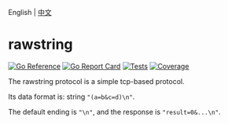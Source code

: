 English | [中文](README.zh_CN.md)

# rawstring

[![Go Reference](https://pkg.go.dev/badge/trpc.group/trpc-go/trpc-codec/rawstring.svg)](https://pkg.go.dev/trpc.group/trpc-go/trpc-codec/rawstring)
[![Go Report Card](https://goreportcard.com/badge/trpc.group/trpc-go/trpc-codec/rawstring)](https://goreportcard.com/report/trpc.group/trpc-go/trpc-codec/rawstring)
[![Tests](https://github.com/trpc-ecosystem/go-codec/actions/workflows/rawstring.yml/badge.svg)](https://github.com/trpc-ecosystem/go-codec/actions/workflows/rawstring.yml)
[![Coverage](https://codecov.io/gh/trpc-ecosystem/go-codec/branch/main/graph/badge.svg?flag=rawstring&precision=2)](https://app.codecov.io/gh/trpc-ecosystem/go-codec/tree/main/rawstring)

The rawstring protocol is a simple tcp-based protocol.

Its data format is: string `"(a=b&c=d)\n"`.

The default ending is `"\n"`, and the response is `"result=0&...\n"`.

